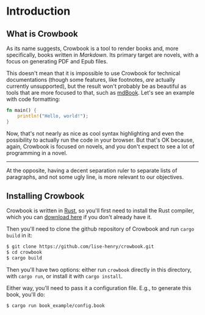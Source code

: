 
Introduction 
============

What is Crowbook
----------------

As its name suggests, Crowbook is a tool to render books and, more
specifically, books written in *Markdown*. Its primary target are
novels, with a focus on generating PDF and Epub files.

This doesn't mean that it is impossible to use Crowbook for
technical documentations (though some features, like footnotes, *are*
actually currently unsupported), but the result won't probably be as
beautiful as tools that are more focused to that, such as
[mdBook](https://github.com/azerupi/mdBook). Let's see an example with
code formatting:

```rust 
fn main() {
    println!("Hello, world!");
}
```

Now, that's not nearly as nice as cool syntax highlighting and even
the possibility to actually run the code in your browser. But that's
OK because, again, Crowbook is focused on novels, and you don't
expect to see a lot of programming in a novel.

*****

At the opposite, having a decent separation ruler to separate lists of
paragraphs, and not some ugly line, is more relevant to our objectives.

Installing Crowbook 
-------------------

Crowbook is written in [Rust](https://www.rust-lang.org/), so you'll
first need to install the Rust compiler, which you can
[download here](https://www.rust-lang.org/downloads.html) if you don't
already have it.

Then you'll need to clone the github repository of Crowbook and run
`cargo build` in it:

```bash
$ git clone https://github.com/lise-henry/crowbook.git
$ cd crowbook
$ cargo build
```

Then you'll have two options: either run `crowbook` directly in this
directory, with `cargo run`, or install it with `cargo install`.

Either way, you'll need to pass it a configuration file. E.g., to
generate this book, you'll do:

```
$ cargo run book_example/config.book
```

